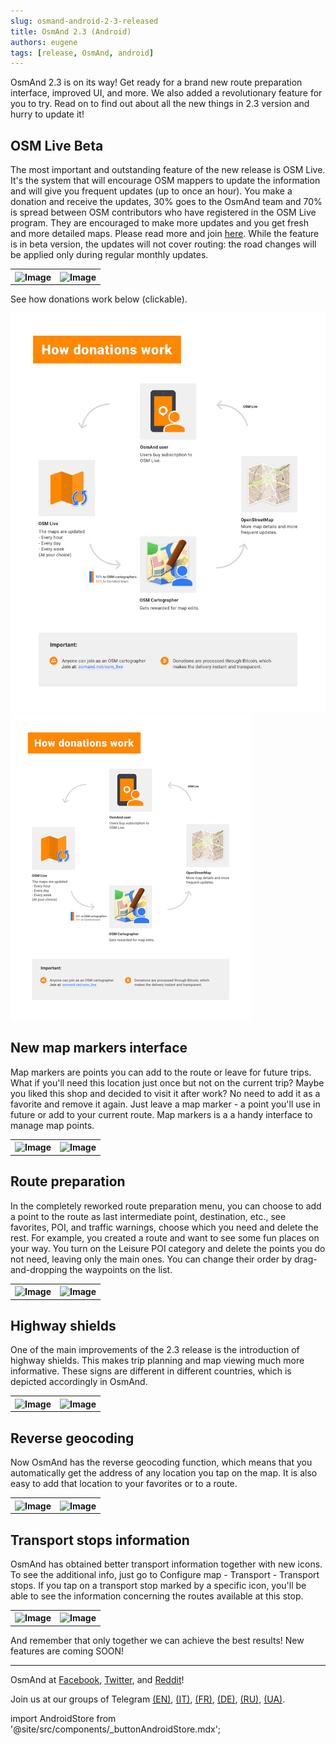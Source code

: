 ```yaml
---
slug: osmand-android-2-3-released
title: OsmAnd 2.3 (Android)
authors: eugene
tags: [release, OsmAnd, android]
---
```


OsmAnd 2.3 is on its way! Get ready for a brand new route preparation interface, improved UI, and more. We also added a revolutionary feature for you to try. Read on to find out about all the new things in 2.3 version and hurry to update it!

<!--truncate-->

## OSM Live Beta

The most important and outstanding feature of the new release is OSM Live. It's the system that will encourage OSM mappers to update the information and will give you frequent updates (up to once an hour). You make a donation and receive the updates, 30% goes to the OsmAnd team and 70% is spread between OSM contributors who have registered in the OSM Live program. They are encouraged to make more updates and you get fresh and more detailed maps. Please read more and join <a href="http://osmand.net/osm_live#information">here</a>.
While the feature is in beta version, the updates will not cover routing: the road changes will be applied only during regular monthly updates.

<table>
  <tr>
    <th><img src={require('./ver_2_3_9.jpg').default} alt="Image"/></th>
    <th><img src={require('./ver_2_3_10.jpg').default} alt="Image"/></th>
      </tr>
</table> 

See how donations work below (clickable).

![OsmAnd Android 1.90](./osm_live_1.png)
![OsmAnd Android 1.90](./osm_live_small.png)


## New map markers interface

Map markers are points you can add to the route or leave for future trips. What if you'll need this location just once but not on the current trip? Maybe you liked this shop and decided to visit it after work? No need to add it as a favorite and remove it again. Just leave a map marker - a point you'll use in future or add to your current route. Map markers is a a handy interface to manage map points.

<table>
  <tr>
    <th><img src={require('./ver_2_3_11.jpg').default} alt="Image"/></th>
    <th><img src={require('./ver_2_3_12.jpg').default} alt="Image"/></th>
      </tr>
</table> 

## Route preparation

In the completely reworked route preparation menu, you can choose to add a point to the route as last intermediate point, destination, etc., see favorites, POI, and traffic warnings, choose which you need and delete the rest. For example, you created a route and want to see some fun places on your way. You turn on the Leisure POI category and delete the points you do not need, leaving only the main ones. You can change their order by drag-and-dropping the waypoints on the list.

<table>
  <tr>
    <th><img src={require('./ver_2_3_2.jpg').default} alt="Image"/></th>
    <th><img src={require('./ver_2_3_4.jpg').default} alt="Image"/></th>
      </tr>
</table> 

## Highway shields

One of the main improvements of the 2.3 release is the introduction of highway shields. This makes trip planning and map viewing much more informative. These signs are different in different countries, which is depicted accordingly in OsmAnd.

<table>
  <tr>
    <th><img src={require('./shields_3.jpg').default} alt="Image"/></th>
    <th><img src={require('./shields_5.jpg').default} alt="Image"/></th>
      </tr>
</table> 

## Reverse geocoding

Now OsmAnd has the reverse geocoding function, which means that you automatically get the address of any location you tap on the map. It is also easy to add that location to your favorites or to a route.

<table>
  <tr>
    <th><img src={require('./address_1.jpg').default} alt="Image"/></th>
    <th><img src={require('./address_2.jpg').default} alt="Image"/></th>
      </tr>
</table> 

## Transport stops information

OsmAnd has obtained better transport information together with new icons. To see the additional info, just go to Configure map - Transport - Transport stops. If you tap on a transport stop marked by a specific icon, you'll be able to see the information concerning the routes available at this stop.

<table>
  <tr>
    <th><img src={require('./transport_1.jpg').default} alt="Image"/></th>
    <th><img src={require('./ransport_2.jpg').default} alt="Image"/></th>
      </tr>
</table> 


And remember that only together we can achieve the best results!
New features are coming SOON!


____________________________ 

<p>OsmAnd at <a href="https://www.facebook.com/osmandapp/">Facebook</a>, <a href="https://www.twitter.com/osmandapp/">Twitter</a>, and <a href="https://www.reddit.com/r/OsmAnd/">Reddit</a>!</p>
 <p>Join us at our groups of Telegram <a href="https://t.me/OsmAndMaps">(EN)</a>, <a href="https://t.me/itosmand">(IT)</a>,  <a href="https://t.me/frosmand">(FR)</a>, <a href="https://t.me/deosmand">(DE)</a>, <a href="https://t.me/ruosmand">(RU)</a>, <a href="https://t.me/uaosmand">(UA)</a>.</p>



import AndroidStore from '@site/src/components/_buttonAndroidStore.mdx';

<AndroidStore/>